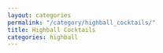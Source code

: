 ```yaml
---
layout: categories
permalink: "/category/highball_cocktails/"
title: Highball Cocktails
categories: highball
---
```

